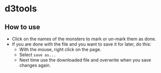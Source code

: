 d3tools
=======

## How to use
 * Click on the names of the monsters to mark or un-mark them as done.
 * If you are done with the file and you want to save it for later, do this:
   * With the mouse, right click on the page.
   * Select `save as...`
   * Next time use the downloaded file and overwrite when you save changes again.
